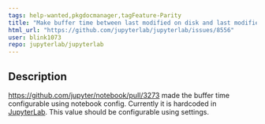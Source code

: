 ```yaml
---
tags: help-wanted,pkgdocmanager,tagFeature-Parity
title: "Make buffer time between last modified on disk and last modified on last save configurable"
html_url: "https://github.com/jupyterlab/jupyterlab/issues/8556"
user: blink1073
repo: jupyterlab/jupyterlab
---
```




## Description
https://github.com/jupyter/notebook/pull/3273 made the buffer time configurable using notebook config.  Currently it is hardcoded in [JupyterLab](https://github.com/jupyterlab/jupyterlab/blob/7204b461515890d86cba5a3b51832708ae265e8a/packages/docregistry/src/context.ts#L626).   This value should be configurable using settings.


